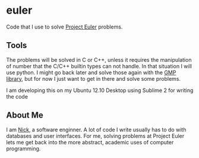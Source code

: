 euler
=====

Code that I use to solve [Project Euler](http://projecteuler.net/) problems.

Tools
-----

The problems will be solved in C or C++, unless it requires the manipulation of number that the C/C++ builtin types can not handle. In that situation I will use python. I might go back later and solve those again with the [GMP library](http://gmplib.org/), but for now I just want to get in there and solve some problems.

I am developing this on my Ubuntu 12.10 Desktop using Sublime 2 for writing the code

About Me
--------

I am [Nick](http://www.nick.gs/), a software enginner. A lot of code I write usually has to do with databases and user interfaces. For me, solving problems at Project Euler lets me get back into the more abstract, academic uses of computer programming. 